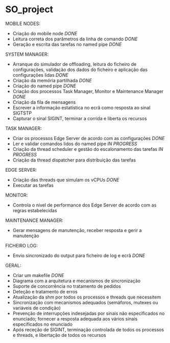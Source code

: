 # SO_project



MOBILE NODES:
- Criação do mobile node    *DONE*
- Leitura correta dos parâmetros da linha de comando     *DONE*
- Geração e escrita das tarefas no named pipe          *DONE*



SYSTEM MANAGER:
- Arranque do simulador de offloading, leitura do ficheiro de configurações,
validação dos dados do ficheiro e aplicação das configurações lidas            *DONE*
- Criação da memória partilhada          *DONE*
- Criação do named pipe                   *DONE*
- Criação dos processos Task Manager, Monitor e Maintenance Manager             *DONE*
- Criação da fila de mensagens
- Escrever a informação estatística no ecrã como resposta ao sinal SIGTSTP
- Capturar o sinal SIGINT, terminar a corrida e liberta os recursos



TASK MANAGER:
- Criar os processos Edge Server de acordo com as configurações        *DONE*
- Ler e validar comandos lidos do named pipe                           *IN PROGRESS*
- Criação da thread scheduler e gestão do escalonamento das tarefas    *IN PROGRESS*
- Criação da thread dispatcher para distribuição das tarefas



EDGE SERVER:
- Criação das threads que simulam os vCPUs       *DONE*
- Executar as tarefas       



MONITOR:
- Controla o nível de performance dos Edge Server de acordo com as regras
estabelecidas



MAINTENANCE MANAGER:
- Gerar mensagens de manutenção, receber resposta e gerir a manutenção



FICHEIRO LOG:
- Envio sincronizado do output para ficheiro de log e ecrã         *DONE*



GERAL:
- Criar um makefile                                           *DONE*
- Diagrama com a arquitetura e mecanismos de sincronização
- Suporte de concorrência no tratamento de pedidos
- Deteção e tratamento de erros
- Atualização da shm por todos os processos e threads que necessitem 
- Sincronização com mecanismos adequados (semáforos, mutexes ou variáveis de
condição)
- Prevenção de interrupções indesejadas por sinais não especificados no enunciado;
fornecer a resposta adequada aos vários sinais especificados no enunciado
- Após receção de SIGINT, terminação controlada de todos os processos e threads, e
libertação de todos os recursos
